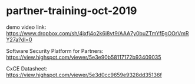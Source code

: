 # partner-training-oct-2019
demo video link: 
https://www.dropbox.com/sh/4jxfj4o2k6i8vt9/AAA7y0buZTmYfEgOOrVmRY27a?dl=0

Software Security Platform for Partners:
https://view.highspot.com/viewer/5e3e90b58117172b93409035
 
CxCE Datasheet:
https://view.highspot.com/viewer/5e3d0cc9659e9328dd35136f
